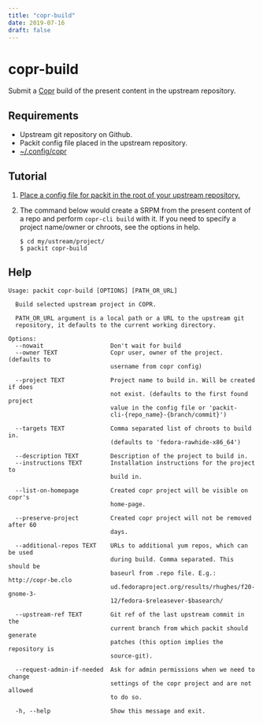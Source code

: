 ```yaml
---
title: "copr-build"
date: 2019-07-16
draft: false
---
```


# copr-build

Submit a [Copr](https://copr.fedorainfracloud.org) build of the present content in the upstream repository.

## Requirements

* Upstream git repository on Github.
* Packit config file placed in the upstream repository.
* [~/.config/copr](https://copr.fedorainfracloud.org/api/)

## Tutorial

1. [Place a config file for packit in the root of your upstream repository.](/docs/configuration/)

2. The command below would create a SRPM from the present content of a repo and perform `copr-cli build` with it. If you need to specify a project name/owner or chroots, see the options in help.
    ```
    $ cd my/ustream/project/
    $ packit copr-build
    ```

## Help

    Usage: packit copr-build [OPTIONS] [PATH_OR_URL]
    
      Build selected upstream project in COPR.
    
      PATH_OR_URL argument is a local path or a URL to the upstream git
      repository, it defaults to the current working directory.
    
    Options:
      --nowait                   Don't wait for build
      --owner TEXT               Copr user, owner of the project. (defaults to
                                 username from copr config)
    
      --project TEXT             Project name to build in. Will be created if does
                                 not exist. (defaults to the first found project
                                 value in the config file or 'packit-
                                 cli-{repo_name}-{branch/commit}')
    
      --targets TEXT             Comma separated list of chroots to build in.
                                 (defaults to 'fedora-rawhide-x86_64')
    
      --description TEXT         Description of the project to build in.
      --instructions TEXT        Installation instructions for the project to
                                 build in.
    
      --list-on-homepage         Created copr project will be visible on copr's
                                 home-page.
    
      --preserve-project         Created copr project will not be removed after 60
                                 days.
    
      --additional-repos TEXT    URLs to additional yum repos, which can be used
                                 during build. Comma separated. This should be
                                 baseurl from .repo file. E.g.: http://copr-be.clo
                                 ud.fedoraproject.org/results/rhughes/f20-gnome-3-
                                 12/fedora-$releasever-$basearch/
    
      --upstream-ref TEXT        Git ref of the last upstream commit in the
                                 current branch from which packit should generate
                                 patches (this option implies the repository is
                                 source-git).
    
      --request-admin-if-needed  Ask for admin permissions when we need to change
                                 settings of the copr project and are not allowed
                                 to do so.
    
      -h, --help                 Show this message and exit.

